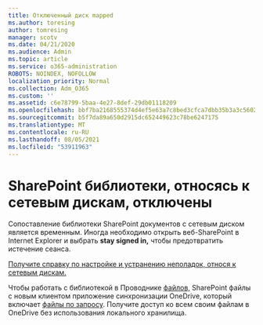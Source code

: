 ```yaml
---
title: Отключенный диск mapped
ms.author: toresing
author: tomresing
manager: scotv
ms.date: 04/21/2020
ms.audience: Admin
ms.topic: article
ms.service: o365-administration
ROBOTS: NOINDEX, NOFOLLOW
localization_priority: Normal
ms.collection: Adm_O365
ms.custom: ''
ms.assetid: c6e78799-5baa-4e27-8def-29db01118209
ms.openlocfilehash: bbf7ba2168555374d4ef5e63a7c8bed3cfca7dbb35b3a3c5602d3b0d1d2fda0a
ms.sourcegitcommit: b5f7da89a650d2915dc652449623c78be6247175
ms.translationtype: MT
ms.contentlocale: ru-RU
ms.lasthandoff: 08/05/2021
ms.locfileid: "53911963"
---
```

# <a name="sharepoint-libraries-mapped-to-network-drives-become-disconnected"></a>SharePoint библиотеки, относясь к сетевым дискам, отключены

Сопоставление библиотеки SharePoint документов с сетевым диском является временным. Иногда необходимо открыть веб-SharePoint в Internet Explorer и выбрать **stay signed in,** чтобы предотвратить истечение сеанса. 
  
[Получите справку по настройке и устранению неполадок, относя к сетевым дискам.](https://docs.microsoft.com/sharepoint/support/administration/troubleshoot-mapped-network-drives)
  
Чтобы работать с библиотекой в Проводнике [файлов,](https://support.office.com/article/6de9ede8-5b6e-4503-80b2-6190f3354a88.aspx) SharePoint файлы с новым клиентом приложение синхронизации OneDrive, который включает [файлы по запросу](https://support.office.com/article/0e6860d3-d9f3-4971-b321-7092438fb38e.aspx). Получите доступ ко всем своим файлам в OneDrive без использования локального хранилища.
  

